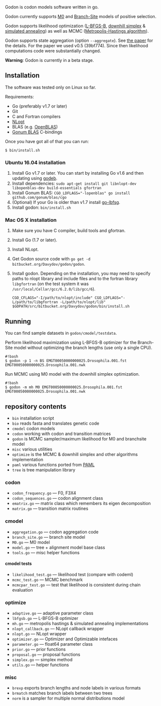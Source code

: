 Godon is codon models software written in go.

Godon currently supports
[M0](http://mbe.oxfordjournals.org/content/11/5/725.abstract) and
[Branch-Site](http:/mbe.oxfordjournals.org/content/22/12/2472) models
of positive selection.

Godon supports likelihood optimization
([L-BFGS-B](https://en.wikipedia.org/wiki/Limited-memory_BFGS#L-BFGS-B),
[downhill simplex](https://en.wikipedia.org/wiki/Nelder%E2%80%93Mead_method)
&
[simulated annealing](https://en.wikipedia.org/wiki/Simulated_annealing))
as well as MCMC
([Metropolis-Hastings algorithm](https://en.wikipedia.org/wiki/Metropolis%E2%80%93Hastings_algorithm)).

Godon supports state aggregation (option `--aggregate`). See
[the paper](http://biorxiv.org/content/early/2015/12/24/035063) for
the details. For the paper we used v0.5 (39bf774). Since then
likelihood computations code were substantially changed.

**Warning**: Godon is currently in a beta stage.

## Installation

The software was tested only on Linux so far.

Requirements:

* Go (preferably v1.7 or later)
* Git
* C and Fortran compilers
* [NLopt](http://ab-initio.mit.edu/wiki/index.php/NLopt)
* BLAS (e.g. [OpenBLAS](http://www.openblas.net/))
* [Gonum BLAS](https://github.com/gonum/blas/) C-bindings

Once you have got all of that you can run:

```
$ bin/install.sh
```

### Ubuntu 16.04 installation

1. Install Go v1.7 or later. You can start by installing Go v1.6 and
   then updating using [godeb](https://github.com/niemeyer/godeb).
2. Install dependencies:
   `sudo apt-get install git libnlopt-dev libopenblas-dev build-essentials gfortran`
3. Install Gonum BLAS:
   `CGO_LDFLAGS="-lopenblas" go install github.com/gonum/blas/cgo`
4. (Optional) If your Go is older than v1.7 install
   [go-lbfsg](https://github.com/idavydov/go-lbfgsb).
5. Install godon:
   `bin/install.sh`

### Mac OS X installation

1. Make sure you have C compiler, build tools and gfortran.
2. Install Go (1.7 or later).
3. Install NLopt.
4. Get Godon source code with `go get -d bitbucket.org/Davydov/godon/godon`.
5. Install godon. Depending on the installation, you may need to
   specify paths to nlopt library and include files and to the fortran
   library `libgfortran` (on the test system it was
   `/usr/local/Cellar/gcc/6.2.0/lib/gcc/6`).

    ```
    CGO_CFLAGS="-I/path/to/nlopt/include" CGO_LDFLAGS="-L/path/to/libgfortran -L/path/to/nlopt/lib" $GOPATH/src/bitbucket.org/Davydov/godon/bin/install.sh
	```

## Running

You can find sample datasets in `godon/cmodel/testdata`.

Perform likelihood maximization using L-BFGS-B optimizer for the
Branch-Site model without optimizing the branch lengths (use only a
single CPU).
```
#!bash
$ godon -p 1 -n BS EMGT00050000000025.Drosophila.001.fst EMGT00050000000025.Drosophila.001.nwk
```

Run MCMC using M0 model with the downhill simplex optimization.
```
#!bash
$ godon -m mh M0 EMGT00050000000025.Drosophila.001.fst EMGT00050000000025.Drosophila.001.nwk
```


## repository contents ##
* ``bin`` installation script
* ``bio`` reads fasta and translates genetic code
* ``cmodel`` codon models
* ``codon`` working with codon and transition matrices
* ``godon`` is MCMC sampler/maximum likelihood for M0 and branchsite
  model
* ``misc`` various utilities
* ``optimize`` is the MCMC & downhill simplex and other algorithms implementation
* ``paml`` various functions ported from [PAML](http://abacus.gene.ucl.ac.uk/software/paml.html)
* ``tree`` is tree manipulation library

### codon ###
* ``codon_frequency.go`` — F0, F3X4
* ``codon_sequences.go`` — codon alignment class
* ``ematrix.go`` — matrix class which remembers its eigen
  decomposition
* ``matrix.go`` — transition matrix routines

### cmodel ###
* ``aggregation.go`` — codon aggregation code
* ``branch_site.go`` — branch site model
* ``M0.go`` — M0 model
* ``model.go`` — tree + alignment model base class
* ``tools.go`` — misc helper functions

#### cmodel tests ####
* ``likelihood_test.go`` — likelihood test (compare with codeml)
* ``mcmc_test.go`` — MCMC benchmark
* ``mcmcpar_test.go`` — test that likelihood is consistent during
  chain evaluation

### optimize ###
* ``adaptive.go`` — adaptive parameter class
* ``lbfgsb.go`` — L-BFGS-B optimizer
* ``mh.go`` — metropolis hastings & simulated annealing
  implementations
* ``nlopt_callback.go`` — NLopt callback wrapper
* ``nlopt.go`` — NLopt wrapper
* ``optimizer.go`` — Optimizer and Optimizable intefaces
* ``parameter.go`` — float64 parameter class
* ``prior.go`` — prior functions
* ``proposal.go`` — proposal functions
* ``simplex.go`` — simplex method
* ``utils.go`` — helper functions

### misc ###
* ``brexp`` exports branch lengths and node labels in various
formats
* ``brmatch`` matches branch labels between two trees
* ``norm`` is a sampler for multiple normal distributions model
